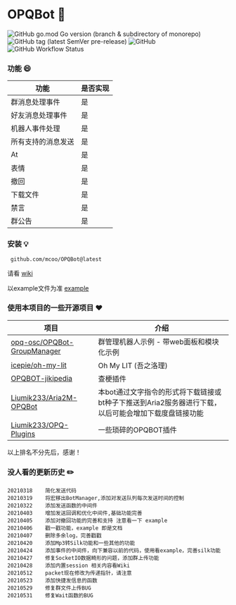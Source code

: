 # OPQBot 🎉
![GitHub go.mod Go version (branch & subdirectory of monorepo)](https://img.shields.io/github/go-mod/go-version/mcoo/OPQBot/master?filename=go.mod&style=for-the-badge&logo=go) ![GitHub tag (latest SemVer pre-release)](https://img.shields.io/github/v/tag/mcoo/OPQBot?include_prereleases&style=for-the-badge&logo=data:image/png;base64,iVBORw0KGgoAAAANSUhEUgAAABAAAAAQCAYAAAAf8/9hAAAA1klEQVQ4T6XTvQ3CMBCG4fdKRgCxBQvQMgAZggUQFdDBCAxAAz1INGQAKCnYgR0O2VjBSc5JBCn98+Tusy2qegXG1L8HcAF2IvI05v2QqKqmJsP4C5iJyNFaFwM5sAeGwNJYnFlIDGxEZOE2quoJmHRBYmAtIqsA3IBRorVSJdUMzkAvEWrsFYgDmv7WlK9HHODKtkJrORw/nTmgD7gqBl12VNbcJYQ2BQ4/ALkH/kCyAvgB+YRYLVtVu7TzPUar7xakfJFSwSWQ2nuotRCDAZmHsa31mN4A6l46o4qtxAAAAABJRU5ErkJggg==) ![GitHub](https://img.shields.io/github/license/mcoo/OPQBot?style=for-the-badge&logo=data:image/png;base64,iVBORw0KGgoAAAANSUhEUgAAABAAAAAQCAYAAAAf8/9hAAABMklEQVQ4T5WTsS5EQRSGv18EhcgmOkqJVlQ6sZWGgkQhUW9hS4XS7jOICIUKkUi20CjxBrKdBxCFgifwy6y7nL3mbjjNnZz7zzfn/GdGhLC9B6yF1IOkVtSU1+onbO8CR8B9EK0AC5K6VZAISCcdANeFeApYBeqSInSAFQEN4CRz0iPwnsl3JB1+A5LA9l36Sqrbfis2JUA5RoBlYP8vgFRZP6bD+hhoxxa2gNMgmARGh0zgQtJOzsTYb+0/JlaNcVFSzodecWUPzoHZUPYr0JCUm8IPwHbatARslgDPQOr1duhFsn0JbANPwEsQzwDzQEtSOweR7TNgY9h9Bz6AK0nNX2/BtituWllbkzTgWc/EApDK60rq2J4r3kD6PwaMAxNFG5WAL0elBLwB1rP9Zir4BJmUbAFx6PbeAAAAAElFTkSuQmCC) ![GitHub Workflow Status](https://img.shields.io/github/workflow/status/opq-osc/OPQBot/CodeQL?style=for-the-badge)
### 功能 😄
|功能|是否实现|
|-|-|
|群消息处理事件|是|
|好友消息处理事件|是|
|机器人事件处理|是|
|所有支持的消息发送|是|
|At|是|
|表情|是|
|撤回|是|
|下载文件|是|
|禁言|是|
|群公告|是|

### 安装 💡
` github.com/mcoo/OPQBot@latest`

请看 [wiki](https://mcenjoy.cn/opqbotwiki/)

以example文件为准 [example](https://github.com/opq-osc/OPQBot/blob/main/example/main.go)

### 使用本项目的一些开源项目 ❤️
|项目|介绍|
|-|-|
|[opq-osc/OPQBot-GroupManager](https://github.com/opq-osc/OPQBot-GroupManager)|群管理机器人示例 - 带web面板和模块化示例|
|[icepie/oh-my-lit](https://github.com/icepie/oh-my-lit)|Oh My LIT (吾之洛理)|
|[OPQBOT-jikipedia](https://github.com/opq-osc/OPQBOT-jikipedia)|查梗插件|
|[Liumik233/Aria2M-OPQBot](https://github.com/Liumik233/Aria2M-OPQBot)|本bot通过文字指令的形式将下载链接或bt种子下推送到Aria2服务器进行下载，以后可能会增加下载度盘链接功能|
|[Liumik233/OPQ-Plugins](https://github.com/Liumik233/OPQ-Plugins)|一些琐碎的OPQBOT插件|


以上排名不分先后，感谢！

### 没人看的更新历史 ✏️
```
20210318    简化发送代码
20210319    将宏移出BotManager,添加对发送队列每次发送时间的控制
20210322    添加发送函数的中间件
20210403    增加发送回调和优化中间件,基础功能完善
20210405    添加对撤回功能的完善和支持 注意看一下 example
20210406    戳一戳功能，example 即是文档
20210407    删除多余log，完善戳戳
20210420    添加Mp3转Silk功能和一些其他的功能
20210424    添加事件的中间件，向下兼容以前的代码，使用看example，完善silk功能
20210427    修复SocketIO数据畸形的问题，添加群上传功能
20210428    添加内置session 相关内容看Wiki
20210512    packet现在修改为传递指针，请注意
20210523    添加快捷发信息的函数
20210529    修复群文件上传BUG
20210531    修复Wait函数的BUG
```
